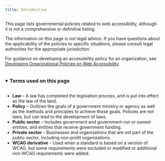```yaml
---
title: Introduction
---
```


This page lists governmental policies related to web accessibility, although it is not a comprehensive or definitive listing.

The information on this page is _not_ legal advice. If you have questions about the applicability of the policies to specific situations, please consult legal authorities for the appropriate jurisdiction.

For guidance on developing an accessibility policy for an organization, see [Developing Organizational Policies on Web Accessibility](https://www.w3.org/WAI/impl/pol).

<details open>
 <summary><h3 id="xterms" style="display:inline-block;">Terms used on this page</h3></summary>
     <div>
         <ul>
           <li><strong>Law</strong> – A law has completed the legislation process, and is put into effect as the law of the land.</li>
           <li><strong>Policy</strong> – Outlines the goals of a government ministry or agency as well as the methods and principles to achieve those goals. Policies are not laws, but can lead to the development of laws.</li>
           <li><strong>Public sector</strong> – Includes government and government-run or owned entities, and entities that receive government funding.</li>
           <li><strong>Private sector</strong> – Businesses and organizations that are not part of the public sector, including non-profit organizations.</li>
           <li><strong>WCAG derivative</strong> - Used when a standard is based on a version of WCAG, but some requirements were excluded or modified or additional non-WCAG requirements were added.</li>
         </ul>
     </div>
 </details>
